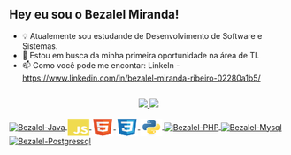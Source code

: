 ## Hey eu sou o Bezalel Miranda!

- 💡  Atualemente sou estudande de Desenvolvimento de Software e Sistemas.
- 🚀 Estou em busca da minha primeira oportunidade na área de TI.
- 📫 Como você pode me encontar: LinkeIn - https://www.linkedin.com/in/bezalel-miranda-ribeiro-02280a1b5/ 

##

<div align="center">
  <a href="https://github.com/bezalelmiranda">
  <img height="180em" src="https://github-readme-stats.vercel.app/api?username=bezalelmiranda&show_icons=true&theme=github_dark&include_all_commits=true&count_private=true"/>
  <img height="180em" src="https://github-readme-stats.vercel.app/api/top-langs/?username=bezalelmiranda&layout=compact&langs_count=7&theme=github_dark"/>
</div>
  
<div style="display: inline_block"><br>

  <img align="center" alt="Bezalel-Java" height="30" width="40" src="https://cdn.jsdelivr.net/gh/devicons/devicon/icons/java/java-original-wordmark.svg" />
  <img align="center" alt="Bezalel-Js" height="30" width="40" src="https://raw.githubusercontent.com/devicons/devicon/master/icons/javascript/javascript-plain.svg">
  <img align="center" alt="Bezalel-HTML" height="30" width="40" src="https://raw.githubusercontent.com/devicons/devicon/master/icons/html5/html5-original.svg">
  <img align="center" alt="Bezalel-CSS" height="30" width="40" src="https://raw.githubusercontent.com/devicons/devicon/master/icons/css3/css3-original.svg">
  <img align="center" alt="Bezalel-Python" height="30" width="40" src="https://raw.githubusercontent.com/devicons/devicon/master/icons/python/python-original.svg">
  <img align="center" alt="Bezalel-PHP" height="30" width="40" src="https://cdn.jsdelivr.net/gh/devicons/devicon/icons/php/php-plain.svg" />
  <img align="center" alt="Bezalel-Mysql" height="30" width="40" src="https://cdn.jsdelivr.net/gh/devicons/devicon/icons/mysql/mysql-plain-wordmark.svg" />
  <img align="center" alt="Bezalel-Postgressql" height="30" width="40" src="https://cdn.jsdelivr.net/gh/devicons/devicon/icons/postgresql/postgresql-plain-wordmark.svg" />
</div>
  
  ##


